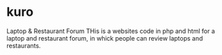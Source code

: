 # kuro
Laptop &amp; Restaurant Forum 
THis is a websites code in php and html for a laptop and restaurant forum, in whick people can review laptops and restaurants.
